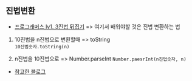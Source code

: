 <h2>진법변환</h2>

- [프로그래머스 lv1. 3진법 뒤집기](https://school.programmers.co.kr/learn/courses/30/lessons/68935) => 여기서 배워야할 것은 진법 변환하는 법 


1. 10진법을 n진법으로 변환할때 => toString <br>
  ```10진법숫자.toString(n)```
  
2. n진법을 10진법으로 => Number.parseInt
  ```Number.paesrInt(n진법숫자, n)```
  
- [참고한 블로그](https://medium.com/web-dev-note/javascript-%EC%A7%84%EB%B2%95-%EB%B3%80%ED%99%98-330694083495)
